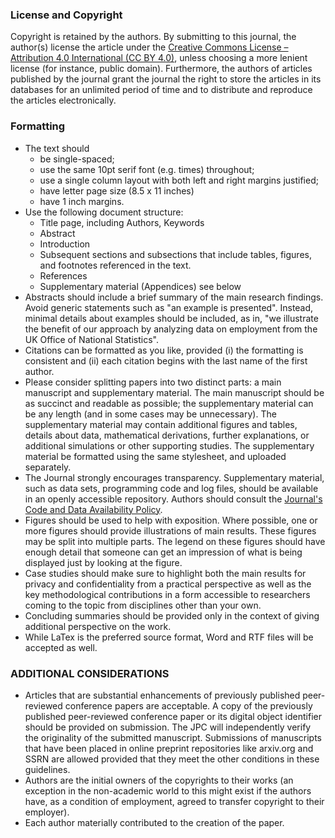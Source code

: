 ### License and Copyright 

Copyright is retained by the authors. By submitting to this journal, the author(s) license the article under the [Creative Commons License – Attribution 4.0 International (CC BY 4.0)](https://creativecommons.org/licenses/by/4.0/), unless choosing a more lenient license (for instance, public domain). Furthermore, the authors of articles published by the journal grant the journal the right to store the articles in its databases for an unlimited period of time and to distribute and reproduce the articles electronically. 

### Formatting 

- The text should
  - be single-spaced;
  - use the same 10pt serif font (e.g. times) throughout;
  - use a single column layout with both left and right margins justified;
  - have letter page size (8.5 x 11 inches)
  - have 1 inch margins.
- Use the following document structure:
  - Title page, including Authors, Keywords
  - Abstract
  - Introduction
  - Subsequent sections and subsections that include tables, figures, and footnotes referenced in the text.
  - References
  - Supplementary material (Appendices) see below
- Abstracts should include a brief summary of the main research findings. Avoid generic statements such as "an example is presented". Instead, minimal details about examples should be included, as in, "we illustrate the benefit of our approach by analyzing data on employment from the UK Office of National Statistics".
- Citations can be formatted as you like, provided (i) the formatting is consistent and (ii) each citation begins with the last name of the first author.
- Please consider splitting papers into two distinct parts: a main manuscript and supplementary material. The main manuscript should be as succinct and readable as possible; the supplementary material can be any length (and in some cases may be unnecessary). The supplementary material may contain additional figures and tables, details about data, mathematical derivations, further explanations, or additional simulations or other supporting studies.  The supplementary material be formatted using the same stylesheet, and uploaded separately.
- The Journal strongly encourages transparency. Supplementary material, such as data sets, programming code and log files, should be available in an openly accessible repository. Authors should consult the [Journal's Code and Data Availability Policy](/index.php/jpc/management/codedataavailabilitypolicy).
- Figures should be used to help with exposition. Where possible, one or more figures should provide illustrations of main results. These figures may be split into multiple parts. The legend on these figures should have enough detail that someone can get an impression of what is being displayed just by looking at the figure.
- Case studies should make sure to highlight both the main results for privacy and confidentiality from a practical perspective as well as the key methodological contributions in a form accessible to researchers coming to the topic from disciplines other than your own.
- Concluding summaries should be provided only in the context of giving additional perspective on the work.
- While LaTex is the preferred source format, Word and RTF files will be accepted as well.

### ADDITIONAL CONSIDERATIONS
- Articles that are substantial enhancements of previously published peer-reviewed conference papers are acceptable. A copy of the previously published peer-reviewed conference paper or its digital object identifier should be provided on submission. The JPC will independently verify the originality of the submitted manuscript. Submissions of manuscripts that have been placed in online preprint repositories like arxiv.org and SSRN are allowed provided that they meet the other conditions in these guidelines.
- Authors are the initial owners of the copyrights to their works (an exception in the non-academic world to this might exist if the authors have, as a condition of employment, agreed to transfer copyright to their employer).
- Each author materially contributed to the creation of the paper.
